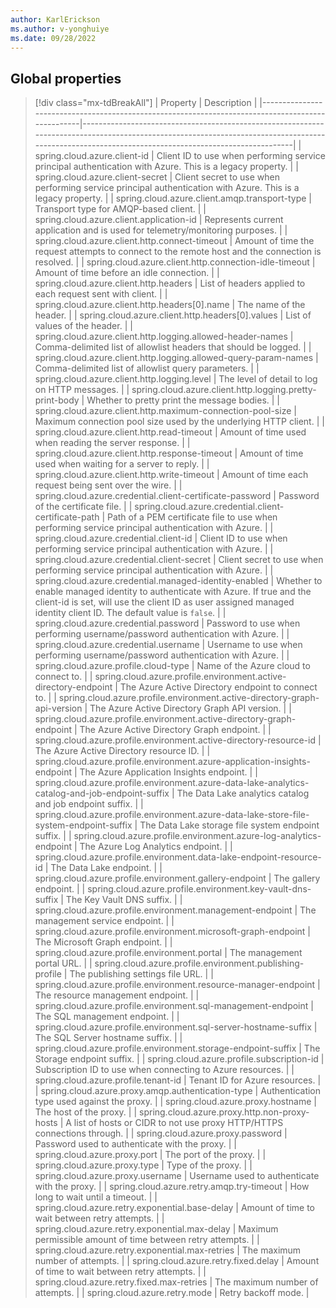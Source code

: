 ```yaml
---
author: KarlErickson
ms.author: v-yonghuiye
ms.date: 09/28/2022
---
```


## Global properties

> [!div class="mx-tdBreakAll"]
> | Property                                                                                         | Description                                                                                                                                                                                        |
> |--------------------------------------------------------------------------------------------------|----------------------------------------------------------------------------------------------------------------------------------------------------------------------------------------------------|
> | spring.cloud.azure.client-id                                                                     | Client ID to use when performing service principal authentication with Azure. This is a legacy property.                                                                                           |
> | spring.cloud.azure.client-secret                                                                 | Client secret to use when performing service principal authentication with Azure. This is a legacy property.                                                                                       |
> | spring.cloud.azure.client.amqp.transport-type                                                    | Transport type for AMQP-based client.                                                                                                                                                              |
> | spring.cloud.azure.client.application-id                                                         | Represents current application and is used for telemetry/monitoring purposes.                                                                                                                      |
> | spring.cloud.azure.client.http.connect-timeout                                                   | Amount of time the request attempts to connect to the remote host and the connection is resolved.                                                                                                  |
> | spring.cloud.azure.client.http.connection-idle-timeout                                           | Amount of time before an idle connection.                                                                                                                                                          |
> | spring.cloud.azure.client.http.headers                                                           | List of headers applied to each request sent with client.                                                                                                                                          |
> | spring.cloud.azure.client.http.headers[0].name                                                   | The name of the header.                                                                                                                                                                            |
> | spring.cloud.azure.client.http.headers[0].values                                                 | List of values of the header.                                                                                                                                                                      |
> | spring.cloud.azure.client.http.logging.allowed-header-names                                      | Comma-delimited list of allowlist headers that should be logged.                                                                                                                                   |
> | spring.cloud.azure.client.http.logging.allowed-query-param-names                                 | Comma-delimited list of allowlist query parameters.                                                                                                                                                |
> | spring.cloud.azure.client.http.logging.level                                                     | The level of detail to log on HTTP messages.                                                                                                                                                       |
> | spring.cloud.azure.client.http.logging.pretty-print-body                                         | Whether to pretty print the message bodies.                                                                                                                                                        |
> | spring.cloud.azure.client.http.maximum-connection-pool-size                                      | Maximum connection pool size used by the underlying HTTP client.                                                                                                                                   |
> | spring.cloud.azure.client.http.read-timeout                                                      | Amount of time used when reading the server response.                                                                                                                                              |
> | spring.cloud.azure.client.http.response-timeout                                                  | Amount of time used when waiting for a server to reply.                                                                                                                                            |
> | spring.cloud.azure.client.http.write-timeout                                                     | Amount of time each request being sent over the wire.                                                                                                                                              |
> | spring.cloud.azure.credential.client-certificate-password                                        | Password of the certificate file.                                                                                                                                                                  |
> | spring.cloud.azure.credential.client-certificate-path                                            | Path of a PEM certificate file to use when performing service principal authentication with Azure.                                                                                                 |
> | spring.cloud.azure.credential.client-id                                                          | Client ID to use when performing service principal authentication with Azure.                                                                                                                      |
> | spring.cloud.azure.credential.client-secret                                                      | Client secret to use when performing service principal authentication with Azure.                                                                                                                  |
> | spring.cloud.azure.credential.managed-identity-enabled                                           | Whether to enable managed identity to authenticate with Azure. If true and the client-id is set, will use the client ID as user assigned managed identity client ID. The default value is `false`. |
> | spring.cloud.azure.credential.password                                                           | Password to use when performing username/password authentication with Azure.                                                                                                                       |
> | spring.cloud.azure.credential.username                                                           | Username to use when performing username/password authentication with Azure.                                                                                                                       |
> | spring.cloud.azure.profile.cloud-type                                                            | Name of the Azure cloud to connect to.                                                                                                                                                             |
> | spring.cloud.azure.profile.environment.active-directory-endpoint                                 | The Azure Active Directory endpoint to connect to.                                                                                                                                                 |
> | spring.cloud.azure.profile.environment.active-directory-graph-api-version                        | The Azure Active Directory Graph API version.                                                                                                                                                      |
> | spring.cloud.azure.profile.environment.active-directory-graph-endpoint                           | The Azure Active Directory Graph endpoint.                                                                                                                                                         |
> | spring.cloud.azure.profile.environment.active-directory-resource-id                              | The Azure Active Directory resource ID.                                                                                                                                                            |
> | spring.cloud.azure.profile.environment.azure-application-insights-endpoint                       | The Azure Application Insights endpoint.                                                                                                                                                           |
> | spring.cloud.azure.profile.environment.azure-data-lake-analytics-catalog-and-job-endpoint-suffix | The Data Lake analytics catalog and job endpoint suffix.                                                                                                                                           |
> | spring.cloud.azure.profile.environment.azure-data-lake-store-file-system-endpoint-suffix         | The Data Lake storage file system endpoint suffix.                                                                                                                                                 |
> | spring.cloud.azure.profile.environment.azure-log-analytics-endpoint                              | The Azure Log Analytics endpoint.                                                                                                                                                                  |
> | spring.cloud.azure.profile.environment.data-lake-endpoint-resource-id                            | The Data Lake endpoint.                                                                                                                                                                            |
> | spring.cloud.azure.profile.environment.gallery-endpoint                                          | The gallery endpoint.                                                                                                                                                                              |
> | spring.cloud.azure.profile.environment.key-vault-dns-suffix                                      | The Key Vault DNS suffix.                                                                                                                                                                          |
> | spring.cloud.azure.profile.environment.management-endpoint                                       | The management service endpoint.                                                                                                                                                                   |
> | spring.cloud.azure.profile.environment.microsoft-graph-endpoint                                  | The Microsoft Graph endpoint.                                                                                                                                                                      |
> | spring.cloud.azure.profile.environment.portal                                                    | The management portal URL.                                                                                                                                                                         |
> | spring.cloud.azure.profile.environment.publishing-profile                                        | The publishing settings file URL.                                                                                                                                                                  |
> | spring.cloud.azure.profile.environment.resource-manager-endpoint                                 | The resource management endpoint.                                                                                                                                                                  |
> | spring.cloud.azure.profile.environment.sql-management-endpoint                                   | The SQL management endpoint.                                                                                                                                                                       |
> | spring.cloud.azure.profile.environment.sql-server-hostname-suffix                                | The SQL Server hostname suffix.                                                                                                                                                                    |
> | spring.cloud.azure.profile.environment.storage-endpoint-suffix                                   | The Storage endpoint suffix.                                                                                                                                                                       |
> | spring.cloud.azure.profile.subscription-id                                                       | Subscription ID to use when connecting to Azure resources.                                                                                                                                         |
> | spring.cloud.azure.profile.tenant-id                                                             | Tenant ID for Azure resources.                                                                                                                                                                     |
> | spring.cloud.azure.proxy.amqp.authentication-type                                                | Authentication type used against the proxy.                                                                                                                                                        |
> | spring.cloud.azure.proxy.hostname                                                                | The host of the proxy.                                                                                                                                                                             |
> | spring.cloud.azure.proxy.http.non-proxy-hosts                                                    | A list of hosts or CIDR to not use proxy HTTP/HTTPS connections through.                                                                                                                           |
> | spring.cloud.azure.proxy.password                                                                | Password used to authenticate with the proxy.                                                                                                                                                      |
> | spring.cloud.azure.proxy.port                                                                    | The port of the proxy.                                                                                                                                                                             |
> | spring.cloud.azure.proxy.type                                                                    | Type of the proxy.                                                                                                                                                                                 |
> | spring.cloud.azure.proxy.username                                                                | Username used to authenticate with the proxy.                                                                                                                                                      |
> | spring.cloud.azure.retry.amqp.try-timeout                                                        | How long to wait until a timeout.                                                                                                                                                                  |
> | spring.cloud.azure.retry.exponential.base-delay                                                  | Amount of time to wait between retry attempts.                                                                                                                                                     |
> | spring.cloud.azure.retry.exponential.max-delay                                                   | Maximum permissible amount of time between retry attempts.                                                                                                                                         |
> | spring.cloud.azure.retry.exponential.max-retries                                                 | The maximum number of attempts.                                                                                                                                                                    |
> | spring.cloud.azure.retry.fixed.delay                                                             | Amount of time to wait between retry attempts.                                                                                                                                                     |
> | spring.cloud.azure.retry.fixed.max-retries                                                       | The maximum number of attempts.                                                                                                                                                                    |
> | spring.cloud.azure.retry.mode                                                                    | Retry backoff mode.                                                                                                                                                                                |
